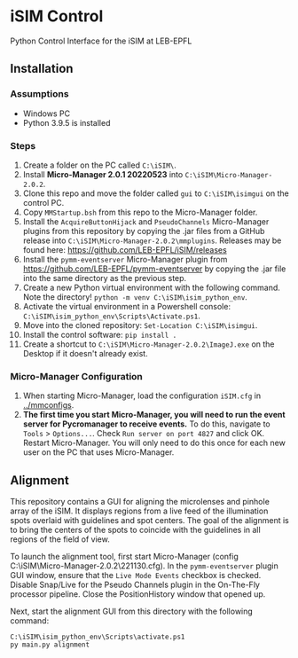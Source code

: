 # iSIM Control

Python Control Interface for the iSIM at LEB-EPFL

## Installation

### Assumptions

- Windows PC
- Python 3.9.5 is installed

### Steps

1. Create a folder on the PC called `C:\iSIM\`.
1. Install **Micro-Manager 2.0.1 20220523** into `C:\iSIM\Micro-Manager-2.0.2`.
1. Clone this repo and move the folder called `gui` to `C:\iSIM\isimgui` on the control PC.
1. Copy `MMStartup.bsh` from this repo to the Micro-Manager folder.
1. Install the `AcquireButtonHijack` and `PseudoChannels` Micro-Manager plugins from this repository by copying the .jar files from a GitHub release into `C:\iSIM\Micro-Manager-2.0.2\mmplugins`. Releases may be found here: https://github.com/LEB-EPFL/iSIM/releases
1. Install the `pymm-eventserver` Micro-Manager plugin from https://github.com/LEB-EPFL/pymm-eventserver by copying the .jar file into the same directory as the previous step.
1. Create a new Python virtual environment with the following command. Note the directory! `python -m venv C:\iSIM\isim_python_env`.
1. Activate the virtual environment in a Powershell console: `C:\iSIM\isim_python_env\Scripts\Activate.ps1`.
1. Move into the cloned repository: `Set-Location C:\iSIM\isimgui`.
1. Install the control software: `pip install .`
1. Create a shortcut to `C:\iSIM\Micro-Manager-2.0.2\ImageJ.exe` on the Desktop if it doesn't already exist.

### Micro-Manager Configuration

1. When starting Micro-Manager, load the configuration `iSIM.cfg` in [../mmconfigs](../mm-configs).
1. **The first time you start Micro-Manager, you will need to run the event server for Pycromanager to receive events.** To do this, navigate to `Tools` > `Options...`. Check `Run server on port 4827` and click OK. Restart Micro-Manager. You will only need to do this once for each new user on the PC that uses Micro-Manager.

## Alignment

This repository contains a GUI for aligning the microlenses and pinhole array of the iSIM. It displays regions from a live feed of the illumination spots overlaid with guidelines and spot centers. The goal of the alignment is to bring the centers of the spots to coincide with the guidelines in all regions of the field of view.

To launch the alignment tool, first start Micro-Manager (config C:\iSIM\Micro-Manager-2.0.2\221130.cfg). In the `pymm-eventserver` plugin GUI window, ensure that the `Live Mode Events` checkbox is checked. Disable Snap/Live for the Pseudo Channels plugin in the On-The-Fly processor pipeline. Close the PositionHistory window that opened up.


Next, start the alignment GUI from this directory with the following command:

```console
C:\iSIM\isim_python_env\Scripts\activate.ps1
py main.py alignment
```

